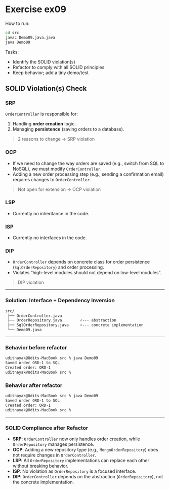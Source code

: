 # Exercise ex09

How to run:
```bash
cd src
javac Demo09.java.java
java Demo09
```

Tasks:
- Identify the SOLID violation(s)
- Refactor to comply with all SOLID principles
- Keep behavior; add a tiny demo/test


## SOLID Violation(s) Check

### SRP
`OrderController` is responsible for:
1. Handling **order creation** logic.
2. Managing **persistence** (saving orders to a database).

> 2 reasons to change → SRP violation

### OCP
- If we need to change the way orders are saved (e.g., switch from SQL to NoSQL), we must modify `OrderController`.
- Adding a new order processing step (e.g., sending a confirmation email) requires changes to `OrderController`.

> Not open for extension → OCP violation

### LSP
- Currently no inheritance in the code.

### ISP
- Currently no interfaces in the code.

### DIP
- `OrderController` depends on concrete class for order persistence (`SqlOrderRepository`) and order processing.
- Violates “high-level modules should not depend on low-level modules”.

> DIP violation

---

### Solution: Interface + Dependency Inversion

```bash
src/
 ├── OrderController.java
 ├── OrderRepository.java        <--- abstraction
 ├── SqlOrderRepository.java     <--- concrete implementation
 └── Demo09.java
```

---

### Behavior before refactor

```bash
uditnayak@Udits-MacBook src % java Demo09 
Saved order ORD-1 to SQL
Created order: ORD-1
uditnayak@Udits-MacBook src % 
```

### Behavior after refactor

```bash
uditnayak@Udits-MacBook src % java Demo09      
Saved order ORD-1 to SQL
Created order: ORD-1
uditnayak@Udits-MacBook src % 
```

---

### SOLID Compliance after Refactor
- **SRP**: `OrderController` now only handles order creation, while `OrderRepository` manages persistence.
- **OCP**: Adding a new repository type (e.g., `MongoOrderRepository`) does not require changes in `OrderController`.
- **LSP**: All `OrderRepository` implementations can replace each other without breaking behavior.
- **ISP**: No violation as `OrderRepository` is a focused interface.
- **DIP**: `OrderController` depends on the abstraction (`OrderRepository`), not the concrete implementation.
